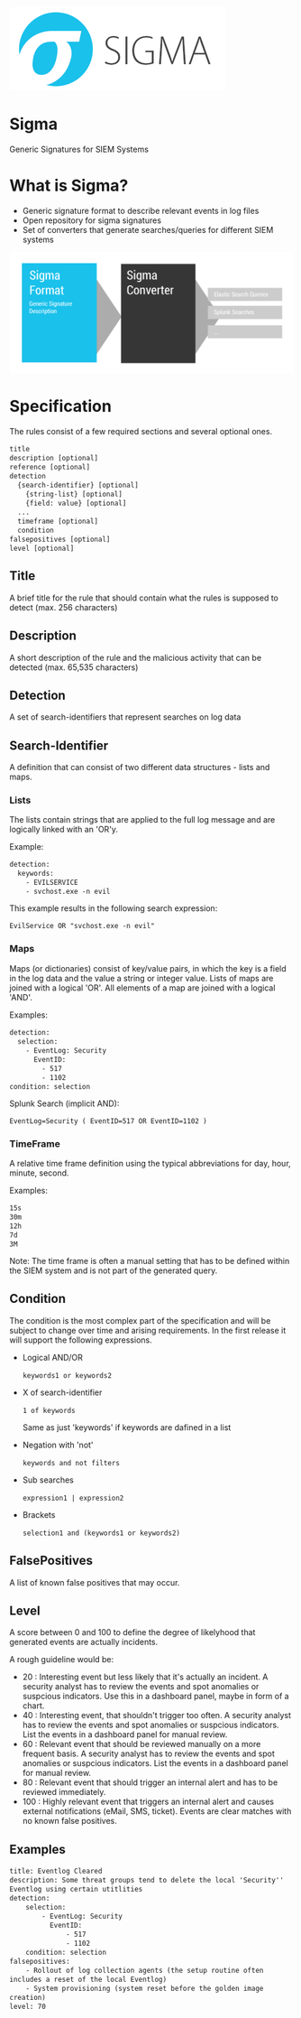 ![sigma_logo](./images/Sigma_0.3.png)

# Sigma
Generic Signatures for SIEM Systems

# What is Sigma?

- Generic signature format to describe relevant events in log files
- Open repository for sigma signatures
- Set of converters that generate searches/queries for different SIEM systems

![sigma_description](./images/Sigma-description.png)

# Specification

The rules consist of a few required sections and several optional ones.

```
title
description [optional]
reference [optional]
detection
  {search-identifier} [optional]
    {string-list} [optional]
    {field: value} [optional]
  ...
  timeframe [optional]
  condition
falsepositives [optional]
level [optional]
```

## Title

A brief title for the rule that should contain what the rules is supposed to detect (max. 256 characters)

## Description

A short description of the rule and the malicious activity that can be detected (max. 65,535 characters)

## Detection

A set of search-identifiers that represent searches on log data

## Search-Identifier

A definition that can consist of two different data structures - lists and maps.

### Lists

The lists contain strings that are applied to the full log message and are logically linked with an 'OR'y.

Example:

```
detection:
  keywords:
    - EVILSERVICE
    - svchost.exe -n evil
```

This example results in the following search expression:

```
EvilService OR "svchost.exe -n evil"
```

### Maps

Maps (or dictionaries) consist of key/value pairs, in which the key is a field in the log data and the value a string or integer value. Lists of maps are joined with a logical 'OR'. All elements of a map are joined with a logical 'AND'.

Examples:

```
detection:
  selection:
    - EventLog: Security
      EventID:
        - 517
        - 1102
condition: selection
```

Splunk Search (implicit AND):

```
EventLog=Security ( EventID=517 OR EventID=1102 )
```

### TimeFrame

A relative time frame definition using the typical abbreviations for day, hour, minute, second.

Examples:

```
15s
30m
12h
7d
3M
```

Note: The time frame is often a manual setting that has to be defined within the SIEM system and is not part of the generated query.

## Condition

The condition is the most complex part of the specification and will be subject to change over time and arising requirements. In the first release it will support the following expressions.

- Logical AND/OR

  ```keywords1 or keywords2```

- X of search-identifier

  ```1 of keywords```

  Same as just 'keywords' if keywords are dafined in a list

- Negation with 'not'

  ```keywords and not filters```

- Sub searches

  ```expression1 | expression2```

- Brackets

  ```selection1 and (keywords1 or keywords2)```

## FalsePositives

A list of known false positives that may occur.

## Level

A score between 0 and 100 to define the degree of likelyhood that generated events are actually incidents.

A rough guideline would be:

- 20 : Interesting event but less likely that it's actually an incident. A security analyst has to review the events and spot anomalies or suspcious indicators. Use this in a dashboard panel, maybe in form of a chart.
- 40 : Interesting event, that shouldn't trigger too often. A security analyst has to review the events and spot anomalies or suspcious indicators. List the events in a dashboard panel for manual review.
- 60 : Relevant event that should be reviewed manually on a more frequent basis. A security analyst has to review the events and spot anomalies or suspcious indicators. List the events in a dashboard panel for manual review.
- 80 : Relevant event that should trigger an internal alert and has to be reviewed immediately.
- 100 : Highly relevant event that triggers an internal alert and causes external notifications (eMail, SMS, ticket). Events are clear matches with no known false positives.    

## Examples

```
title: Eventlog Cleared
description: Some threat groups tend to delete the local 'Security'' Eventlog using certain utitlities
detection:
    selection:
        - EventLog: Security
          EventID:
              - 517
              - 1102
    condition: selection
falsepositives:
    - Rollout of log collection agents (the setup routine often includes a reset of the local Eventlog)
    - System provisioning (system reset before the golden image creation)
level: 70
```
